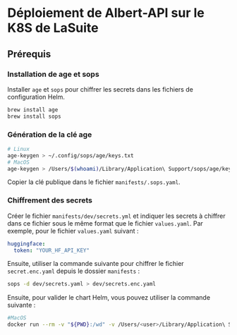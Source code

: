 # Déploiement de Albert-API sur le K8S de LaSuite

## Prérequis

### Installation de age et sops

Installer `age` et `sops` pour chiffrer les secrets dans les fichiers de configuration Helm.

```bash
brew install age
brew install sops
```

### Génération de la clé age

```bash
# Linux
age-keygen > ~/.config/sops/age/keys.txt
# MacOS
age-keygen > /Users/$(whoami)/Library/Application\ Support/sops/age/keys.txt

```

Copier la clé publique dans le fichier `manifests/.sops.yaml`.

### Chiffrement des secrets

Créer le fichier `manifests/dev/secrets.yml` et indiquer les secrets à chiffrer dans ce fichier sous le même format que le fichier `values.yaml`.
Par exemple, pour le fichier `values.yaml` suivant :

```yaml
huggingface:
  token: "YOUR_HF_API_KEY"
```

Ensuite, utiliser la commande suivante pour chiffrer le fichier `secret.enc.yaml` depuis le dossier `manifests` :

```bash
sops -d dev/secrets.yaml > dev/secrets.enc.yaml
```

Ensuite, pour valider le chart Helm, vous pouvez utiliser la commande suivante :

```bash
#MacOS
docker run --rm -v "${PWD}:/wd" -v /Users/<user>/Library/Application\ Support/sops/:/helm/.config/sops --workdir /wd ghcr.io/helmfile/helmfile:v0.169.0 helmfile -e dev template
```